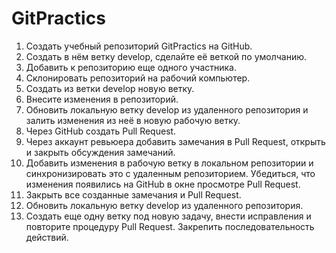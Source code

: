 # GitPractics

1. Создать учебный репозиторий GitPractics на GitHub.
2. Создать в нём ветку develop, сделайте её веткой по умолчанию.
3. Добавить к репозиторию еще одного участника.
4. Склонировать репозиторий на рабочий компьютер.
5. Создать из ветки develop новую ветку.
6. Внесите изменения в репозиторий.
7. Обновить локальную ветку develop из удаленного репозитория и залить
изменения из неё в новую рабочую ветку.
8. Через GitHub создать Pull Request.
9. Через аккаунт ревьюера добавить замечания в Pull Request, открыть и закрыть обсуждения замечаний.
10. Добавить изменения в рабочую ветку в локальном репозитории и синхронизировать это с удаленным репозиторием. Убедиться, что изменения появились на GitHub в окне просмотре Pull Request.
11. Закрыть все созданные замечания и Pull Request.
12. Обновить локальную ветку develop из удаленного репозитория.
13. Создать еще одну ветку под новую задачу, внести исправления и повторите процедуру Pull Request. Закрепить последовательность действий.
